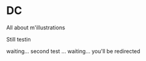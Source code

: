# DC
All about m'illustrations

Still testin
<img scr="https://raymondehazan.files.wordpress.com/2011/03/rouge.png">

waiting...
second test ... waiting... you'll be redirected
 
<html>
<head>
<title>Redirection en HTML</title>
 
<meta http-equiv="refresh" content="1; URL=https://condefruit.github.io/DC/homepage.html">
</head>
 
<body>
</body>
 
</html>
